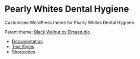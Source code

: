 # Pearly Whites Dental Hygiene

Customized WordPress theme for Pearly Whites Dental Hygiene.

Parent theme: [Black Walnut by Elmastudio](https://www.elmastudio.de/en/themes/blackwalnut/)

- [Documentation](https://www.elmastudio.de/en/themes/docs/blackwalnut/)
- [Text Styles](https://themes.elmastudio.de/blackwalnut/text-styles/)
- [Shortcodes](https://themes.elmastudio.de/blackwalnut/shortcodes/)